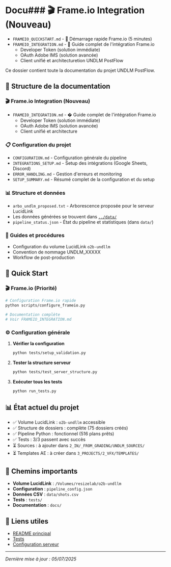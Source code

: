 # Docu### 🎬 Frame.io Integration (Nouveau)
- `FRAMEIO_QUICKSTART.md` - 🚀 Démarrage rapide Frame.io (5 minutes)
- `FRAMEIO_INTEGRATION.md` - 📖 Guide complet de l'intégration Frame.io
  - Developer Token (solution immédiate)
  - OAuth Adobe IMS (solution avancée)
  - Client unifié et architecturetion UNDLM PostFlow

Ce dossier contient toute la documentation du projet UNDLM PostFlow.

## 📁 Structure de la documentation

### 🎬 Frame.io Integration (Nouveau)
- `FRAMEIO_INTEGRATION.md` - � Guide complet de l'intégration Frame.io
  - Developer Token (solution immédiate)
  - OAuth Adobe IMS (solution avancée)
  - Client unifié et architecture

### 📋 Configuration du projet
- `CONFIGURATION.md` - Configuration générale du pipeline
- `INTEGRATIONS_SETUP.md` - Setup des intégrations (Google Sheets, Discord)
- `ERROR_HANDLING.md` - Gestion d'erreurs et monitoring
- `SETUP_SUMMARY.md` - Résumé complet de la configuration et du setup

### 📊 Structure et données
- `arbo_undlm_proposed.txt` - Arborescence proposée pour le serveur LucidLink
- Les données générées se trouvent dans [`../data/`](../data/)
- `pipeline_status.json` - État du pipeline et statistiques (dans `data/`)

### 🎯 Guides et procédures
- Configuration du volume LucidLink `o2b-undllm`
- Convention de nommage UNDLM_XXXXX
- Workflow de post-production

## 🚀 Quick Start

### 🎬 Frame.io (Priorité)
```bash
# Configuration Frame.io rapide
python scripts/configure_frameio.py

# Documentation complète
# Voir FRAMEIO_INTEGRATION.md
```

### ⚙️ Configuration générale
1. **Vérifier la configuration**
   ```bash
   python tests/setup_validation.py
   ```

2. **Tester la structure serveur**
   ```bash
   python tests/test_server_structure.py
   ```

3. **Exécuter tous les tests**
   ```bash
   python run_tests.py
   ```

## 📊 État actuel du projet

- ✅ Volume LucidLink : `o2b-undllm` accessible
- ✅ Structure de dossiers : complète (75 dossiers créés)
- ✅ Pipeline Python : fonctionnel (516 plans prêts)
- ✅ Tests : 3/3 passent avec succès
- ⏳ Sources : à ajouter dans `2_IN/_FROM_GRADING/UNDLM_SOURCES/`
- ⏳ Templates AE : à créer dans `3_PROJECTS/2_VFX/TEMPLATES/`

## 📍 Chemins importants

- **Volume LucidLink** : `/Volumes/resizelab/o2b-undllm`
- **Configuration** : `pipeline_config.json`
- **Données CSV** : `data/shots.csv`
- **Tests** : `tests/`
- **Documentation** : `docs/`

## 🔗 Liens utiles

- [README principal](../README.md)
- [Tests](../tests/README.md)
- [Configuration serveur](../../Volumes/resizelab/o2b-undllm/1_REF_FILES/1_BRIEFS_AND_REPORTS/README_STRUCTURE.md)

---

*Dernière mise à jour : 05/07/2025*
